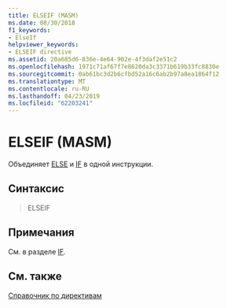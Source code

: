 ```yaml
---
title: ELSEIF (MASM)
ms.date: 08/30/2018
f1_keywords:
- ElseIf
helpviewer_keywords:
- ELSEIF directive
ms.assetid: 20a685d6-836e-4e64-902e-4f3daf2e51c2
ms.openlocfilehash: 1971c71af67f7e8620da3c3371b619b33fc8830e
ms.sourcegitcommit: 0ab61bc3d2b6cfbd52a16c6ab2b97a8ea1864f12
ms.translationtype: MT
ms.contentlocale: ru-RU
ms.lasthandoff: 04/23/2019
ms.locfileid: "62203241"
---
```

# <a name="elseif-masm"></a>ELSEIF (MASM)

Объединяет [ELSE](../../assembler/masm/else-masm.md) и [IF](../../assembler/masm/if-masm.md) в одной инструкции.

## <a name="syntax"></a>Синтаксис

> ELSEIF

## <a name="remarks"></a>Примечания

См. в разделе [IF](../../assembler/masm/if-masm.md).

## <a name="see-also"></a>См. также

[Справочник по директивам](../../assembler/masm/directives-reference.md)<br/>